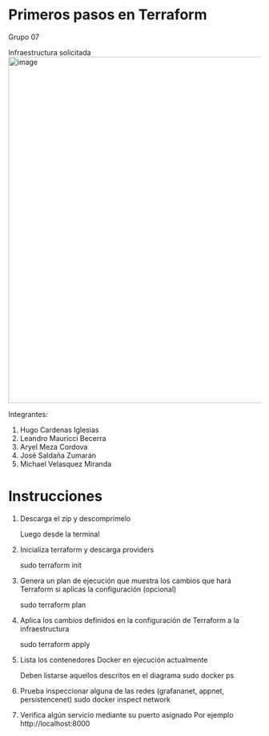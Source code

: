 # Primeros pasos en Terraform
Grupo 07

Infraestructura solicitada
<img width="1241" height="691" alt="image" src="https://github.com/user-attachments/assets/6fd4003f-fe07-4a4d-b2d3-cedee624e9b2" />

Integrantes:
1. Hugo Cardenas Iglesias
2. Leandro Mauricci Becerra
3. Aryel Meza Cordova
4. José Saldaña Zumarán
5. Michael Velasquez Miranda


# Instrucciones
1. Descarga el zip y descomprímelo
   
   Luego desde la terminal
3. Inicializa terraform y descarga providers
   
    sudo terraform init
5. Genera un plan de ejecución que muestra los cambios que hará Terraform si aplicas la configuración (opcional)
   
    sudo terraform plan
7. Aplica los cambios definidos en la configuración de Terraform a la infraestructura
   
    sudo terraform apply
9. Lista los contenedores Docker en ejecución actualmente
    
   Deben listarse aquellos descritos en el diagrama
    sudo docker ps
11. Prueba inspeccionar alguna de las redes (grafananet, appnet, persistencenet)
    sudo docker inspect network <nombreRed>
12. Verifica algún servicio mediante su puerto asignado
Por ejemplo
   http://localhost:8000
